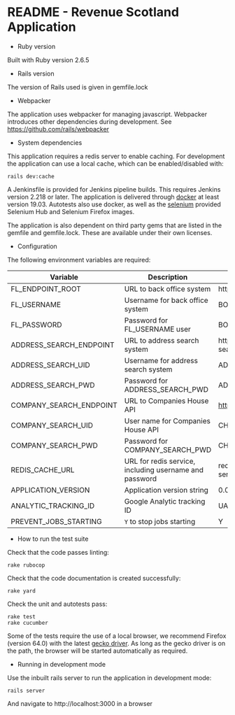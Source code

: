 # README - Revenue Scotland Application

* Ruby version

Built with Ruby version 2.6.5

* Rails version

The version of Rails used is given in gemfile.lock

* Webpacker

The application uses webpacker for managing javascript. Webpacker introduces other dependencies during development.
See https://github.com/rails/webpacker

* System dependencies

This application requires a redis server to enable caching. For development the application can use a local cache, which can be enabled/disabled with:

```
rails dev:cache
```

A Jenkinsfile is provided for Jenkins pipeline builds. This requires Jenkins version 2.218 or later. The application is delivered through [docker](https://www.docker.com/) at least version 19.03. Autotests also use docker, as well as the [selenium](https://github.com/SeleniumHQ/docker-selenium) provided Selenium Hub and Selenium Firefox images.

The application is also dependent on third party gems that are listed in the gemfile and gemfile.lock. These are available under their own licenses.

* Configuration

The following environment variables are required:

| Variable                | Description                                            | Example                               |
| ----------------------- | ------------------------------------------------------ | ------------------------------------- |
| FL_ENDPOINT_ROOT        | URL to back office system                              | http://back-office:8080/service       |
| FL_USERNAME             | Username for back office system                        | BOUSER                                |
| FL_PASSWORD             | Password for FL_USERNAME user                          | BOPASSWORD                            |
| ADDRESS_SEARCH_ENDPOINT | URL to address search system                           | http://address-search:8080/service    |
| ADDRESS_SEARCH_UID      | Username for address search system                     | ADDSEARCHUSER                         |
| ADDRESS_SEARCH_PWD      | Password for ADDRESS_SEARCH_PWD                        | ADDSEARCHPASS                         |
| COMPANY_SEARCH_ENDPOINT | URL to Companies House API                             | https://api.companieshouse.gov.uk     |
| COMPANY_SEARCH_UID      | User name for Companies House API                      | CH_USER                               |
| COMPANY_SEARCH_PWD      | Password for COMPANY_SEARCH_PWD                        | CH_PASSWORD                           |
| REDIS_CACHE_URL         | URL for redis service, including username and password | redis://:password@redis-server:6379/1 |
| APPLICATION_VERSION     | Application version string                             | 0.0.0                                 |
| ANALYTIC_TRACKING_ID    | Google Analytic tracking ID                            | UA-123456789-1                        |
| PREVENT_JOBS_STARTING   | `Y` to stop jobs starting                              | Y                                     |

* How to run the test suite

Check that the code passes linting:

```
rake rubocop
```

Check that the code documentation is created successfully:

```
rake yard
```

Check the unit and autotests pass:

```
rake test
rake cucumber
```

Some of the tests require the use of a local browser, we recommend Firefox (version 64.0) with the latest [gecko driver](https://github.com/mozilla/geckodriver). 
As long as the gecko driver is on the path, the browser will be started automatically as required.

* Running in development mode

Use the inbuilt rails server to run the application in development mode:

```
rails server
```

And navigate to http://localhost:3000 in a browser